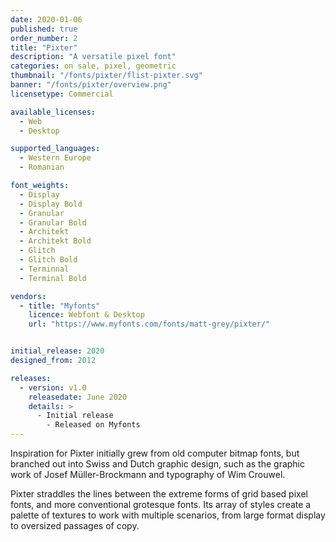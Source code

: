 ```yaml
---
date: 2020-01-06
published: true
order_number: 2
title: "Pixter"
description: "A versatile pixel font"
categories: on sale, pixel, geometric
thumbnail: "/fonts/pixter/flist-pixter.svg"
banner: "/fonts/pixter/overview.png"
licensetype: Commercial

available_licenses:
  - Web
  - Desktop

supported_languages:
  - Western Europe
  - Romanian

font_weights:
  - Display
  - Display Bold
  - Granular
  - Granular Bold
  - Architekt
  - Architekt Bold
  - Glitch
  - Glitch Bold
  - Terminnal
  - Terminal Bold

vendors:
  - title: "Myfonts"
    licence: Webfont & Desktop
    url: "https://www.myfonts.com/fonts/matt-grey/pixter/"


initial_release: 2020
designed_from: 2012

releases:
  - version: v1.0
    releasedate: June 2020
    details: >
      - Initial release
        - Released on Myfonts
---
```


Inspiration for Pixter initially grew from old computer bitmap fonts, but
branched out into Swiss and Dutch graphic design, such as the graphic work of
Josef Müller-Brockmann and typography of Wim Crouwel.

Pixter straddles the lines between the extreme forms of grid based pixel fonts,
and more conventional grotesque fonts. Its array of styles create a palette of
textures to work with multiple scenarios, from large format display to oversized
passages of copy.
